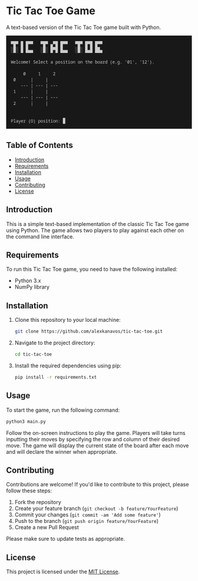 # Tic Tac Toe Game

A text-based version of the Tic Tac Toe game built with Python.

![Screenshot](img/screenshot.png)

## Table of Contents

- [Introduction](#introduction)
- [Requirements](#requirements)
- [Installation](#installation)
- [Usage](#usage)
- [Contributing](#contributing)
- [License](#license)

## Introduction

This is a simple text-based implementation of the classic Tic Tac Toe game using Python. The game allows two players to play against each other on the command line interface.

## Requirements

To run this Tic Tac Toe game, you need to have the following installed:

- Python 3.x
- NumPy library

## Installation

1. Clone this repository to your local machine:

   ```bash
   git clone https://github.com/alexkanavos/tic-tac-toe.git
   ```

2. Navigate to the project directory:

   ```bash
   cd tic-tac-toe
   ```

3. Install the required dependencies using pip:

   ```bash
   pip install -r requirements.txt
   ```

## Usage

To start the game, run the following command:

```bash
python3 main.py
```

Follow the on-screen instructions to play the game. Players will take turns inputting their moves by specifying the row and column of their desired move. The game will display the current state of the board after each move and will declare the winner when appropriate.

## Contributing

Contributions are welcome! If you'd like to contribute to this project, please follow these steps:

1. Fork the repository
2. Create your feature branch (`git checkout -b feature/YourFeature`)
3. Commit your changes (`git commit -am 'Add some feature'`)
4. Push to the branch (`git push origin feature/YourFeature`)
5. Create a new Pull Request

Please make sure to update tests as appropriate.

## License

This project is licensed under the [MIT License](LICENSE).
